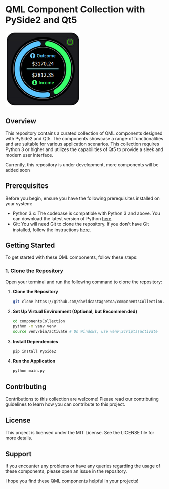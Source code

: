 # QML Component Collection with PySide2 and Qt5

![Descripción de la imagen](images/component001.png)

## Overview

This repository contains a curated collection of QML components designed with PySide2 and Qt5. The components showcase a range of functionalities and are suitable for various application scenarios. This collection requires Python 3 or higher and utilizes the capabilities of Qt5 to provide a sleek and modern user interface.

Currently, this repository is under development, more components will be added soon

## Prerequisites

Before you begin, ensure you have the following prerequisites installed on your system:

- Python 3.x: The codebase is compatible with Python 3 and above. You can download the latest version of Python [here](https://www.python.org/downloads/).
- Git: You will need Git to clone the repository. If you don't have Git installed, follow the instructions [here](https://git-scm.com/book/en/v2/Getting-Started-Installing-Git).

## Getting Started

To get started with these QML components, follow these steps:

### 1. Clone the Repository

Open your terminal and run the following command to clone the repository:

1. **Clone the Repository**

   ```bash
   git clone https://github.com/davidcastagnetoa/componentsCollection.git
   ```

2. **Set Up Virtual Environment (Optional, but Recommended)**

   ```bash
   cd componentsCollection
   python -m venv venv
   source venv/bin/activate # On Windows, use venv\Scripts\activate
   ```

3. **Install Dependencies**

   ```bash
   pip install PySide2
   ```

4. **Run the Application**

   ```bash
   python main.py
   ```

## Contributing

Contributions to this collection are welcome! Please read our contributing guidelines to learn how you can contribute to this project.

## License

This project is licensed under the MIT License. See the LICENSE file for more details.

## Support

If you encounter any problems or have any queries regarding the usage of these components, please open an issue in the repository.

I hope you find these QML components helpful in your projects!
